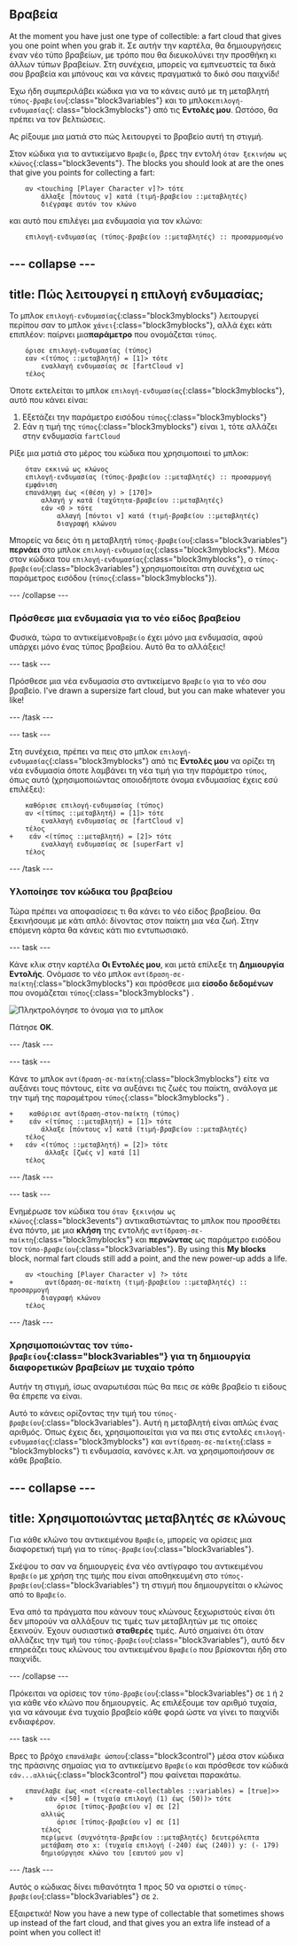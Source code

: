 ## Βραβεία

At the moment you have just one type of collectible: a fart cloud that gives you one point when you grab it. Σε αυτήν την καρτέλα, θα δημιουργήσεις έναν νέο τύπο βραβείων, με τρόπο που θα διευκολύνει την προσθήκη κι άλλων τύπων βραβείων. Στη συνέχεια, μπορείς να εμπνευστείς τα δικά σου βραβεία και μπόνους και να κάνεις πραγματικά το δικό σου παιχνίδι!

Έχω ήδη συμπεριλάβει κώδικα για να το κάνεις αυτό με τη μεταβλητή `τύπος-βραβείου`{:class="block3variables"} και το μπλοκ`επιλογή-ενδυμασίας`{: class="block3myblocks"} από τις **Εντολές μου**. Ωστόσο, θα πρέπει να τον βελτιώσεις.

Ας ρίξουμε μια ματιά στο πώς λειτουργεί το βραβείο αυτή τη στιγμή.

Στον κώδικα για το αντικείμενο `Βραβείο`, βρες την εντολή `όταν ξεκινήσω ως κλώνος`{:class="block3events"}. The blocks you should look at are the ones that give you points for collecting a fart:

```blocks3
    αν <touching [Player Character v]?> τότε
        άλλαξε [πόντους v] κατά (τιμή-βραβείου ::μεταβλητές)
        διέγραψε αυτόν τον κλώνο
```

και αυτό που επιλέγει μια ενδυμασία για τον κλώνο:

```blocks3
    επιλογή-ενδυμασίας (τύπος-βραβείου ::μεταβλητές) :: προσαρμοσμένο
```

--- collapse ---
---
title: Πώς λειτουργεί η επιλογή ενδυμασίας;
---

Το μπλοκ `επιλογή-ενδυμασίας`{:class="block3myblocks"} λειτουργεί περίπου σαν το μπλοκ `χάνει`{:class="block3myblocks"}, αλλά έχει κάτι επιπλέον: παίρνει μια**παράμετρο** που ονομάζεται `τύπος`.

```blocks3
    όρισε επιλογή-ενδυμασίας (τύπος)
    εαν <(τύπος ::μεταβλητή) = [1]> τότε
        εναλλαγή ενδυμασίας σε [fartCloud v]
    τέλος
```

Όποτε εκτελείται το μπλοκ `επιλογή-ενδυμασίας`{:class="block3myblocks"}, αυτό που κάνει είναι:

 1. Εξετάζει την παράμετρο εισόδου `τύπος`{:class="block3myblocks"}
 1. Εάν η τιμή της `τύπος`{:class="block3myblocks"} είναι `1`, τότε αλλάζει στην ενδυμασία `fartCloud`

Ρίξε μια ματιά στο μέρος του κώδικα που χρησιμοποιεί το μπλοκ:

```blocks3
    όταν εκκινώ ως κλώνος
    επιλογή-ενδυμασίας (τύπος-βραβείου ::μεταβλητές) :: προσαρμογή
    εμφάνιση
    επανάληψη έως <(θέση y) > [170]>
        αλλαγή y κατά (ταχύτητα-βραβείου ::μεταβλητές)
        εάν <0 > τότε
            αλλαγή [πόντοι v] κατά (τιμή-βραβείου ::μεταβλητές)
            διαγραφή κλώνου
```

Μπορείς να δεις ότι η μεταβλητή `τύπος-βραβείου`{:class="block3variables"} **περνάει** στο μπλοκ `επιλογή-ενδυμασίας`{:class="block3myblocks"}. Μέσα στον κώδικα του `επιλογή-ενδυμασίας`{:class="block3myblocks"}, ο `τύπος-βραβείου`{:class="block3variables"} χρησιμοποιείται στη συνέχεια ως παράμετρος εισόδου (`τύπος`{:class="block3myblocks"}).

--- /collapse ---

### Πρόσθεσε μια ενδυμασία για το νέο είδος βραβείου

Φυσικά, τώρα το αντικείμενο`Βραβείο` έχει μόνο μια ενδυμασία, αφού υπάρχει μόνο ένας τύπος βραβείου. Αυτό θα το αλλάξεις!

--- task ---

Πρόσθεσε μια νέα ενδυμασία στο αντικείμενο `Βραβείο` για το νέο σου βραβείο. I've drawn a supersize fart cloud, but you can make whatever you like!

--- /task ---

--- task ---

Στη συνέχεια, πρέπει να πεις στο μπλοκ `επιλογή-ενδυμασίας`{:class="block3myblocks"} από τις **Εντολές μου** να ορίζει τη νέα ενδυμασία όποτε λαμβάνει τη νέα τιμή για την παράμετρο `τύπος`, όπως αυτό \(χρησιμοποιώντας οποιοδήποτε όνομα ενδυμασίας έχεις εσύ επιλέξει\):

```blocks3
    καθόρισε επιλογή-ενδυμασίας (τύπος)
    αν <(τύπος ::μεταβλητή) = [1]> τότε
        εναλλαγή ενδυμασίας σε [fartCloud v]
    τέλος
+    εάν <(τύπος ::μεταβλητή) = [2]> τότε
        εναλλαγή ενδυμασίας σε [superFart v]
    τέλος
```

--- /task ---

### Υλοποίησε τον κώδικα του βραβείου

Τώρα πρέπει να αποφασίσεις τι θα κάνει το νέο είδος βραβείου. Θα ξεκινήσουμε με κάτι απλό: δίνοντας στον παίκτη μια νέα ζωή. Στην επόμενη κάρτα θα κάνεις κάτι πιο εντυπωσιακό.

--- task ---

Κάνε κλικ στην καρτέλα **Οι Εντολές μου**, και μετά επίλεξε τη **Δημιουργία Εντολής**. Ονόμασε το νέο μπλοκ `αντίδραση-σε-παίκτη`{:class="block3myblocks"} και πρόσθεσε μια **είσοδο δεδομένων** που ονομάζεται `τύπος`{:class="block3myblocks"} .

![Πληκτρολόγησε το όνομα για το μπλοκ](images/powerupMakeName.png)

Πάτησε **ΟΚ**.

--- /task ---

--- task ---

Κάνε το μπλοκ `αντίδραση-σε-παίκτη`{:class="block3myblocks"} είτε να αυξάνει τους πόντους, είτε να αυξάνει τις ζωές του παίκτη, ανάλογα με την τιμή της παραμέτρου `τύπος`{:class="block3myblocks"} .

```blocks3
+    καθόρισε αντίδραση-στον-παίκτη (τύπος)
+    εάν <(τύπος ::μεταβλητή) = [1]> τότε
        άλλαξε [πόντους v] κατά (τιμή-βραβείου ::μεταβλητές)
    τέλος
+   εάν <(τύπος ::μεταβλητή) = [2]> τότε
         άλλαξε [ζωές v] κατά [1]
    τέλος
```

--- /task ---

--- task ---

Ενημέρωσε τον κώδικα του `όταν ξεκινήσω ως κλώνος`{:class="block3events"} αντικαθιστώντας το μπλοκ που προσθέτει ένα πόντο, με μια **κλήση** της εντολής `αντίδραση-σε-παίκτη`{:class="block3myblocks"} και **περνώντας** ως παράμετρο εισόδου τον `τύπο-βραβείου`{:class="block3variables"}. By using this **My blocks** block, normal fart clouds still add a point, and the new power-up adds a life.

```blocks3
    αν <touching [Player Character v] ?> τότε
+        αντίδραση-σε-παίκτη (τιμή-βραβείου ::μεταβλητές) :: προσαρμογή
        διαγραφή κλώνου
    τέλος
```

--- /task ---

### Χρησιμοποιώντας τον `τύπο-βραβείου`{:class="block3variables"} για τη δημιουργία διαφορετικών βραβείων με τυχαίο τρόπο

Αυτήν τη στιγμή, ίσως αναρωτιέσαι πώς θα πεις σε κάθε βραβείο τι είδους θα έπρεπε να είναι.

Αυτό το κάνεις ορίζοντας την τιμή του `τύπος-βραβείου`{:class="block3variables"}. Αυτή η μεταβλητή είναι απλώς ένας αριθμός. Όπως έχεις δει, χρησιμοποιείται για να πει στις εντολές `επιλογή-ενδυμασίας`{:class="block3myblocks"} και `αντίδραση-σε-παίκτη`{:class = "block3myblocks"} τι ενδυμασία, κανόνες κ.λπ. να χρησιμοποιήσουν σε κάθε βραβείο.

--- collapse ---
---
title: Χρησιμοποιώντας μεταβλητές σε κλώνους
---

Για κάθε κλώνο του αντικειμένου `Βραβείο`, μπορείς να ορίσεις μια διαφορετική τιμή για το `τύπος-βραβείου`{:class="block3variables"}.

Σκέψου το σαν να δημιουργείς ένα νέο αντίγραφο του αντικειμένου `Βραβείο` με χρήση της τιμής που είναι αποθηκευμένη στο `τύπος-βραβείου`{:class="block3variables"} τη στιγμή που δημιουργείται ο κλώνος από το `Βραβείο`.

Ένα από τα πράγματα που κάνουν τους κλώνους ξεχωριστούς είναι ότι δεν μπορούν να αλλάξουν τις τιμές των μεταβλητών με τις οποίες ξεκινούν. Έχουν ουσιαστικά **σταθερές** τιμές. Αυτό σημαίνει ότι όταν αλλάζεις την τιμή του `τύπος-βραβείου`{:class="block3variables"}, αυτό δεν επηρεάζει τους κλώνους του αντικειμένου `Βραβείο` που βρίσκονται ήδη στο παιχνίδι.

--- /collapse ---

Πρόκειται να ορίσεις τον `τύπο-βραβείου`{:class="block3variables"} σε `1` ή `2` για κάθε νέο κλώνο που δημιουργείς. Ας επιλέξουμε τον αριθμό τυχαία, για να κάνουμε ένα τυχαίο βραβείο κάθε φορά ώστε να γίνει το παιχνίδι ενδιαφέρον.

--- task ---

Βρες το βρόχο `επανάλαβε ώσπου`{:class="block3control"} μέσα στον κώδικα της πράσινης σημαίας για το αντικείμενο `Βραβείο` και πρόσθεσε τον κώδικά `εάν...αλλιώς`{:class="block3control"} που φαίνεται παρακάτω.

```blocks3
    επανέλαβε έως <not <(create-collectables ::variables) = [true]>>
+        εάν <[50] = (τυχαία επιλογή (1) έως (50))> τότε
            όρισε [τύπος-βραβείου v] σε [2]
        αλλιώς
            όρισε [τύπος-βραβείου v] σε [1]
        τέλος
        περίμενε (συχνότητα-βραβείου ::μεταβλητές) δευτερόλεπτα
        μετάβαση στο x: (τυχαία επιλογή (-240) έως (240)) y: (- 179)
        δημιούργησε κλώνο του [εαυτού μου v]
```

--- /task ---

Αυτός ο κώδικας δίνει πιθανότητα 1 προς 50 να οριστεί ο `τύπος-βραβείου`{:class="block3variables"} σε `2`.

Εξαιρετικά! Now you have a new type of collectable that sometimes shows up instead of the fart cloud, and that gives you an extra life instead of a point when you collect it!
